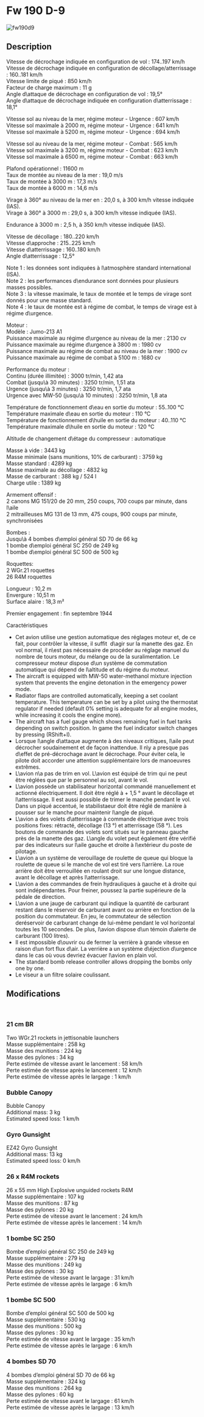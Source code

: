 # Fw 190 D-9  
  
![fw190d9](../images/fw190d9.png)  
  
## Description  
  
Vitesse de décrochage indiquée en configuration de vol : 174..197 km/h  
Vitesse de décrochage indiquée en configuration de décollage/atterrissage : 160..181 km/h  
Vitesse limite de piqué : 850 km/h  
Facteur de charge maximum : 11 g  
Angle d\attaque de décrochage en configuration de vol : 19,5°  
Angle d\attaque de décrochage indiquée en configuration d\atterrissage : 18,1°  
  
Vitesse sol au niveau de la mer, régime moteur - Urgence : 607 km/h  
Vitesse sol maximale à 2000 m, régime moteur - Urgence : 641 km/h  
Vitesse sol maximale à 5200 m, régime moteur - Urgence : 694 km/h  
  
Vitesse sol au niveau de la mer, régime moteur - Combat : 565 km/h  
Vitesse sol maximale à 3200 m, régime moteur - Combat : 623 km/h  
Vitesse sol maximale à 6500 m, régime moteur - Combat : 663 km/h  
  
Plafond opérationnel : 11600 m  
Taux de montée au niveau de la mer : 19,0 m/s  
Taux de montée à 3000 m : 17,3 m/s  
Taux de montée à 6000 m : 14,6 m/s  
  
Virage à 360° au niveau de la mer en : 20,0 s, à 300 km/h vitesse indiquée (IAS).  
Virage à 360° à 3000 m : 29,0 s, à 300 km/h vitesse indiquée (IAS).  
  
Endurance à 3000 m : 2,5 h, à 350 km/h vitesse indiquée (IAS).  
  
Vitesse de décollage : 180..220 km/h  
Vitesse d\approche : 215..225 km/h  
Vitesse d\atterrissage : 160..180 km/h  
Angle d\atterrissage : 12,5°  
  
Note 1 : les données sont indiquées à l\atmosphère standard international (ISA).  
Note 2 : les performances d\endurance sont données pour plusieurs masses possibles.  
Note 3 : la vitesse maximale, le taux de montée et le temps de virage sont donnés pour une masse standard.  
Note 4 : le taux de montée est à régime de combat, le temps de virage est à régime d\urgence.  
  
Moteur :  
Modèle : Jumo-213 A1  
Puissance maximale au régime d\urgence au niveau de la mer : 2130 cv  
Puissance maximale au régime d\urgence à 3800 m : 1980 cv  
Puissance maximale au régime de combat au niveau de la mer : 1900 cv  
Puissance maximale au régime de combat à 5100 m : 1680 cv  
  
Performance du moteur :  
Continu (durée illimitée) : 3000 tr/min, 1,42 ata  
Combat (jusqu\à 30 minutes) : 3250 tr/min, 1,51 ata  
Urgence (jusqu\à 3 minutes) : 3250 tr/min, 1,7 ata  
Urgence avec MW-50 (jusqu\à 10 minutes) : 3250 tr/min, 1,8 ata  
  
Température de fonctionnement d\eau en sortie du moteur : 55..100 °C  
Température maximale d\eau en sortie du moteur : 110 °C  
Température de fonctionnement d\huile en sortie du moteur : 40..110 °C  
Température maximale d\huile en sortie du moteur : 120 °C  
  
Altitude de changement d\étage du compresseur : automatique  
  
Masse à vide : 3443 kg  
Masse minimale (sans munitions, 10% de carburant) : 3759 kg  
Masse standard : 4289 kg  
Masse maximale au décollage : 4832 kg  
Masse de carburant : 388 kg / 524 l  
Charge utile : 1389 kg  
  
Armement offensif :  
2 canons MG 151/20 de 20 mm, 250 coups, 700 coups par minute, dans l\aile  
2 mitrailleuses MG 131 de 13 mm, 475 coups, 900 coups par minute, synchronisées  
  
Bombes :  
Jusqu\à 4 bombes d\emploi général SD 70 de 66 kg  
1 bombe d\emploi général SC 250 de 249 kg  
1 bombe d\emploi général SС 500 de 500 kg  
  
Roquettes:  
2 WGr.21 roquettes  
26 R4M roquettes  
  
Longueur : 10,2 m  
Envergure : 10,51 m  
Surface alaire : 18,3 m²  
  
Premier engagement : fin septembre 1944  
  
Caractéristiques  
- Cet avion utilise une gestion automatique des réglages moteur et, de ce fait, pour contrôler la vitesse, il suffit  d\agir sur la manette des gaz. En vol normal, il n\est pas nécessaire de procéder au réglage manuel du nombre de tours moteur, du mélange ou de la suralimentation. Le compresseur moteur dispose d\un système de commutation automatique qui dépend de l\altitude et du régime du moteur.  
- The aircraft is equipped with MW-50 water-methanol mixture injection system that prevents the engine detonation in the emergency power mode.  
- Radiator flaps are controlled automatically, keeping a set coolant temperature. This temperature can be set by a pilot using the thermostat regulator if needed (default 0% setting is adequate for all engine modes, while increasing it cools the engine more).  
- The aircraft has a fuel gauge which shows remaining fuel in fuel tanks depending on switch position. In game the fuel indicator switch changes by pressing (RShift+I).  
- Lorsque l\angle d\attaque augmente à des niveaux critiques, l\aile peut décrocher soudainement et de façon inattendue. Il n\y a presque pas d\effet de pré-décrochage avant le décrochage. Pour éviter cela, le pilote doit accorder une attention supplémentaire lors de manoeuvres extrêmes.  
- L\avion n\a pas de trim en vol. L\avion est équipé de trim qui ne peut être réglées que par le personnel au sol, avant le vol.  
- L\avion possède un stabilisateur horizontal commandé manuellement et actionné électriquement. Il doit être réglé à + 1,5 ° avant le décollage et l\atterrissage. Il est aussi possible de trimer le manche pendant le vol. Dans un piqué accentué, le stabilistaeur doit être réglé de manière à pousser sur le manche pour maintenir l\angle de piqué.  
- L\avion a des volets d\atterrissage à commande électrique avec trois positions fixes: rétracté, décollage (13 °) et atterrissage (58 °). Les boutons de commande des volets sont situés sur le panneau gauche près de la manette des gaz. L\angle du volet peut également être vérifié par des indicateurs sur l\aile gauche et droite à l\extérieur du poste de pilotage.  
- L\avion a un système de verouillage de roulette de queue qui bloque la roulette de queue si le manche de vol est tiré vers l\arrière. La roue arrière doit être verrouillée en roulant droit sur une longue distance, avant le décollage et après l\atterrissage.  
- L\avion a des commandes de frein hydrauliques à gauche et à droite qui sont indépendantes. Pour freiner, poussez la partie supérieure de la pédale de direction.  
- L\avion a une jauge de carburant qui indique la quantité de carburant restant dans le réservoir de carburant avant ou arrière en fonction de la position du commutateur. En jeu, le commutateur de sélection deréservoir de carburant change de lui-même pendant le vol horizontal toutes les 10 secondes. De plus, l\avion dispose d\un témoin d\alerte de carburant (100 litres).  
- Il est impossible d\ouvrir ou de fermer la verrière à grande vitesse en raison d\un fort flux d\air. La verrière a un système d\éjection d\urgence dans le cas où vous devriez évacuer l\avion en plain vol.  
- The standard bomb release controller allows dropping the bombs only one by one.  
- Le viseur a un filtre solaire coulissant.  
  
## Modifications  
  ﻿
  
### 21 cm BR  
  
Two WGr.21 rockets in jettisonable launchers  
Masse supplémentaire : 258 kg  
Masse des munitions : 224 kg  
Masse des pylones : 34 kg  
Perte estimée de vitesse avant le lancement : 58 km/h  
Perte estimée de vitesse après le lancement : 12 km/h  
Perte estimée de vitesse après le largage : 1 km/h  ﻿
  
### Bubble Canopy  
  
Bubble Canopy  
Additional mass: 3 kg  
Estimated speed loss: 1 km/h  ﻿
  
### Gyro Gunsight  
  
EZ42 Gyro Gunsight  
Additional mass: 13 kg  
Estimated speed loss: 0 km/h  ﻿
  
### 26 x R4M rockets  
  
26 x 55 mm High Explosive unguided rockets R4M  
Masse supplémentaire : 107 kg  
Masse des munitions : 87 kg  
Masse des pylones : 20 kg  
Perte estimée de vitesse avant le lancement : 24 km/h  
Perte estimée de vitesse après le lancement : 14 km/h  ﻿
  
  
### 1 bombe SC 250  
  
Bombe d’emploi général SC 250 de 249 kg  
Masse supplémentaire : 279 kg  
Masse des munitions : 249 kg  
Masse des pylones : 30 kg  
Perte estimée de vitesse avant le largage : 31 km/h  
Perte estimée de vitesse après le largage : 6 km/h  ﻿
  
  
### 1 bombe SC 500  
  
Bombe d’emploi général SC 500 de 500 kg  
Masse supplémentaire : 530 kg  
Masse des munitions : 500 kg  
Masse des pylones : 30 kg  
Perte estimée de vitesse avant le largage : 35 km/h  
Perte estimée de vitesse après le largage : 6 km/h  ﻿
  
### 4 bombes SD 70  
  
4 bombes d’emploi général SD 70 de 66 kg  
Masse supplémentaire : 324 kg  
Masse des munitions : 264 kg  
Masse des pylones : 60 kg  
Perte estimée de vitesse avant le largage : 61 km/h  
Perte estimée de vitesse après le largage : 13 km/h  